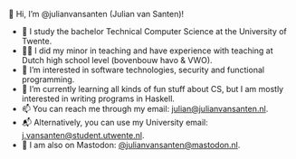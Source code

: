 👋 Hi, I’m @julianvansanten (Julian van Santen)!

- 📖 I study the bachelor Technical Computer Science at the University of Twente.
- 🧑‍🏫 I did my minor in teaching and have experience with teaching at Dutch high school level (bovenbouw havo & VWO).
- 👀 I’m interested in software technologies, security and functional programming.
- 🌱 I’m currently learning all kinds of fun stuff about CS, but I am mostly interested in writing programs in Haskell.
- 📫 You can reach me through my email: [julian@julianvansanten.nl](mailto:julian+ghrm@julianvansanten.nl).
- 📬 Alternatively, you can use my University email: [j.vansanten@student.utwente.nl](mailto:j.vansanten@student.utwente.nl).
- 💬 I am also on Mastodon: [@julianvansanten@mastodon.nl](https://mastodon.nl/@julianvansanten).
